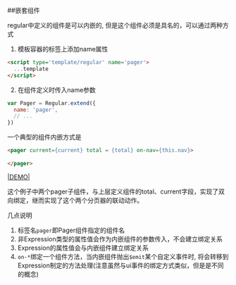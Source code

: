##嵌套组件

regular中定义的组件是可以内嵌的, 但是这个组件必须是具名的，可以通过两种方式

1. 模板容器的标签上添加name属性
  ```html
  <script type='template/regular' name='pager'>
    ...template
  </script> 
  ```
2. 在组件定义时传入name参数 
  ```javascript
  var Pager = Regular.extend({
    name: 'pager',
    // ...
  })
  ```

一个典型的组件内嵌方式是

```html
<pager current={current} total = {total} on-nav={this.nav}>
  
</pager>
```
[|DEMO|](http://jsfiddle.net/leeluolee/DCFXn/)


这个例子中两个pager子组件，与上层定义组件的total、current字段，实现了双向绑定，继而实现了这个两个分页器的联动动作。


几点说明

1. 标签名`pager`即Pager组件指定的组件名
2. 非Expression类型的属性值会作为内嵌组件的参数传入，不会建立绑定关系
3. Expression的属性值会与内嵌组件建立绑定关系 
4. `on-*`绑定一个组件方法，当内嵌组件抛出`$emit`某个自定义事件时, 将会转移到Expression制定的方法处理(注意虽然与ui事件的绑定方式类似，但是是不同的概念)


